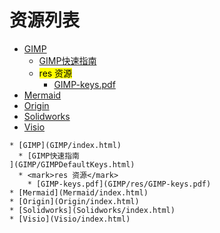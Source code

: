 
# 资源列表
* [GIMP](GIMP/index.html)
  * [GIMP快速指南
](GIMP/GIMPDefaultKeys.html)
  * <mark>res 资源</mark>
    * [GIMP-keys.pdf](GIMP/res/GIMP-keys.pdf)
* [Mermaid](Mermaid/index.html)
* [Origin](Origin/index.html)
* [Solidworks](Solidworks/index.html)
* [Visio](Visio/index.html)


```mind:height=300,title=内容概要,color
* [GIMP](GIMP/index.html)
  * [GIMP快速指南
](GIMP/GIMPDefaultKeys.html)
  * <mark>res 资源</mark>
    * [GIMP-keys.pdf](GIMP/res/GIMP-keys.pdf)
* [Mermaid](Mermaid/index.html)
* [Origin](Origin/index.html)
* [Solidworks](Solidworks/index.html)
* [Visio](Visio/index.html)
```
